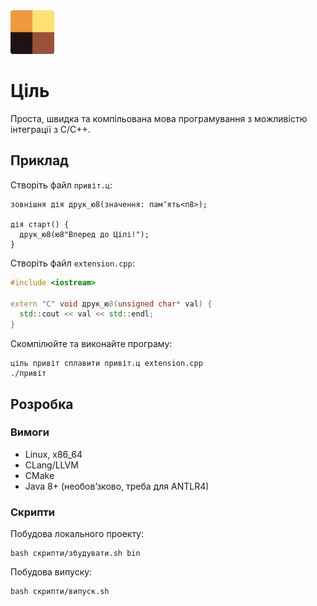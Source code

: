 <img src="ресурси/лого.png" width="70" height="70" />

# Ціль

Проста, швидка та компільована мова програмування з можливістю інтеграції з C/C++.

## Приклад

Створіть файл `привіт.ц`:

```ціль
зовнішня дія друк_ю8(значення: памʼять<п8>);

дія старт() {
  друк_ю8(ю8"Вперед до Цілі!");
}
```

Створіть файл `extension.cpp`:

```c++
#include <iostream>

extern "C" void друк_ю8(unsigned char* val) {
  std::cout << val << std::endl;
}
```

Скомпілюйте та виконайте програму:

```shell
ціль привіт сплавити привіт.ц extension.cpp
./привіт
```

## Розробка

### Вимоги

- Linux, x86_64
- CLang/LLVM
- CMake
- Java 8+ (необовʼзково, треба для ANTLR4)

### Скрипти

Побудова локального проекту:

```shell
bash скрипти/збудувати.sh bin
```

Побудова випуску:

```shell
bash скрипти/випуск.sh
```